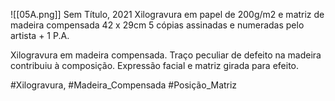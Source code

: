 ![[05A.png]]
Sem Título, 2021 Xilogravura em papel de 200g/m2 e matriz de madeira compensada 42 x 29cm 5 cópias assinadas e numeradas pelo artista + 1 P.A.


Xilogravura em madeira compensada. Traço peculiar de defeito na madeira contribuiu à composição. Expressão facial e matriz girada para efeito. 

#Xilogravura, 
#Madeira_Compensada 
#Posição_Matriz 